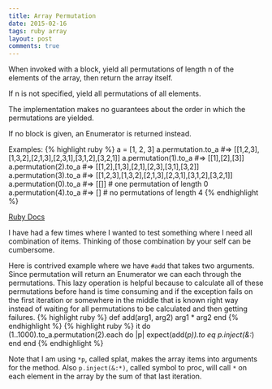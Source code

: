 ```yaml
---
title: Array Permutation
date: 2015-02-16
tags: ruby array
layout: post
comments: true
---
```


When invoked with a block, yield all permutations of length n of the elements of the array, then return the array itself.

If n is not specified, yield all permutations of all elements.

The implementation makes no guarantees about the order in which the permutations are yielded.

If no block is given, an Enumerator is returned instead.

Examples:
{% highlight ruby %}
a = [1, 2, 3]
a.permutation.to_a    #=> [[1,2,3],[1,3,2],[2,1,3],[2,3,1],[3,1,2],[3,2,1]]
a.permutation(1).to_a #=> [[1],[2],[3]]
a.permutation(2).to_a #=> [[1,2],[1,3],[2,1],[2,3],[3,1],[3,2]]
a.permutation(3).to_a #=> [[1,2,3],[1,3,2],[2,1,3],[2,3,1],[3,1,2],[3,2,1]]
a.permutation(0).to_a #=> [[]] # one permutation of length 0
a.permutation(4).to_a #=> []   # no permutations of length 4
{% endhighlight %}

[Ruby Docs](http://ruby-doc.org/core-2.2.0/Array.html#method-i-permutation)

I have had a few times where I wanted to test something where I need all combination of items. Thinking of those combination by your self can be cumbersome.

Here is contrived example where we have `#add` that takes two arguments. Since permutation will return an Enumerator we can each through the permutations. This lazy operation is helpful because to calculate all of these permutations before hand is time consuming and if the exception fails on the first iteration or somewhere in the middle that is known right way instead of waiting for all permutations to be calculated and then getting failures.
{% highlight ruby %}
def add(arg1, arg2)
  arg1 * arg2
end
{% endhighlight %}
{% highlight ruby %}
it do
  (1..1000).to_a.permutation(2).each do |p|
    expect(add(*p)).to eq p.inject(&:*)
  end
end
{% endhighlight %}

Note that I am using `*p`, called splat, makes the array items into arguments for the method. Also `p.inject(&:*)`, called symbol to proc, will call `*` on each element in the array by the sum of that last iteration.